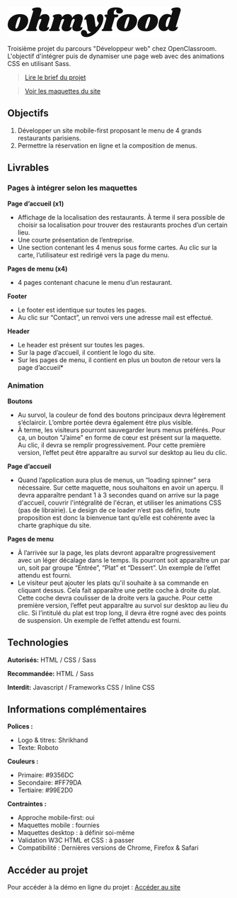 ![screenshot du site](./images/logo/ohmyfood.png)

Troisième projet du parcours "Développeur web" chez OpenClassroom. L'objectif d'intégrer puis de dynamiser une page web avec des animations CSS en utilisant Sass.

> [Lire le brief du projet](https://s3-eu-west-1.amazonaws.com/course.oc-static.com/projects/DW_P3/Brief%20cre%CC%81atif%20-%20Ohmyfood!.pdf)

> [Voir les maquettes du site](https://s3-eu-west-1.amazonaws.com/course.oc-static.com/projects/DW_P3/Maquettes%20Ohmyfood.zip)



## Objectifs

1. Développer un site mobile-first proposant le menu de 4 grands restaurants parisiens.
2. Permettre la réservation en ligne et la composition de menus.

## Livrables

### Pages à intégrer selon les maquettes


**Page d’accueil (x1)**
- Affichage de la localisation des restaurants. À terme il sera possible de choisir sa
localisation pour trouver des restaurants proches d’un certain lieu.
- Une courte présentation de l’entreprise.
- Une section contenant les 4 menus sous forme cartes. Au clic sur la carte,
l’utilisateur est redirigé vers la page du menu.

**Pages de menu (x4)**
- 4 pages contenant chacune le menu d’un restaurant.

**Footer**
- Le footer est identique sur toutes les pages.
- Au clic sur “Contact”, un renvoi vers une adresse mail est effectué.

**Header**
- Le header est présent sur toutes les pages.
- Sur la page d’accueil, il contient le logo du site.
- Sur les pages de menu, il contient en plus un bouton de retour vers la page d’accueil*

### Animation

**Boutons**
- Au survol, la couleur de fond des boutons principaux devra légèrement s’éclaircir. L’ombre portée devra également être plus visible.
- À terme, les visiteurs pourront sauvegarder leurs menus préférés. Pour ça, un bouton "J’aime" en forme de cœur est présent sur la maquette. Au clic, il devra se remplir progressivement. Pour cette première version, l’effet peut être apparaître au survol sur desktop au lieu du clic.

**Page d’accueil**
- Quand l’application aura plus de menus, un “loading spinner” sera nécessaire. Sur cette maquette, nous souhaitons en avoir un aperçu. Il devra apparaître pendant 1 à 3 secondes quand on arrive sur la page d'accueil, couvrir l'intégralité de l'écran, et utiliser les animations CSS (pas de librairie). Le design de ce loader n’est pas défini, toute proposition est donc la bienvenue tant qu’elle est cohérente avec la charte graphique du site.

**Pages de menu**
- À l’arrivée sur la page, les plats devront apparaître progressivement avec un léger décalage dans le temps. Ils pourront soit apparaître un par un, soit par groupe “Entrée”, “Plat” et “Dessert”. Un exemple de l’effet attendu est fourni.
- Le visiteur peut ajouter les plats qu'il souhaite à sa commande en cliquant dessus. Cela fait apparaître une petite coche à droite du plat. Cette coche devra coulisser de la droite vers la gauche. Pour cette première version, l’effet peut apparaître au survol sur desktop au lieu du clic. Si l’intitulé du plat est trop long, il devra être rogné avec des points de suspension. Un exemple de l’effet attendu est fourni.

## Technologies

**Autorisés:** HTML / CSS / Sass

**Recommandée:** HTML / Sass

**Interdit:** Javascript / Frameworks CSS / Inline CSS

## Informations complémentaires

**Polices :**
- Logo & titres: Shrikhand
- Texte: Roboto

**Couleurs :**
- Primaire: #9356DC
- Secondaire: #FF79DA
- Tertiaire: #99E2D0

**Contraintes :**
- Approche mobile-first: oui
- Maquettes mobile : fournies
- Maquettes desktop : à définir soi-même
- Validation W3C HTML et CSS : à passer
- Compatibilité : Dernières versions de Chrome, Firefox & Safari

## Accéder au projet

Pour accéder à la démo en ligne du projet : [Accéder au site](https://bouddhiweb.github.io/MagalieYa-chee-chan_3_08042021/)
